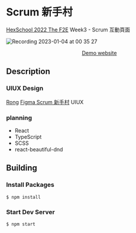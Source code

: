 # Scrum 新手村

[HexSchool 2022 The F2E](https://2022.thef2e.com/) Week3 - Scrum 互動頁面

![Recording 2023-01-04 at 00 35 27](https://user-images.githubusercontent.com/87239200/210472163-526565d6-67c7-4e3e-8e43-ac9bb31729c6.gif)


<p align="center"><a href="https://meganxli.github.io/scrum-xinshou-village/">Demo website</a></p>

## Description
### UIUX Design
[Rong](https://2022.thef2e.com/users/12061549261454740001) [Figma Scrum 新手村](https://www.figma.com/file/jgXAB3432Be71YoY7AWloP/F2E-%7C-WEEK-3?node-id=0%3A1) UIUX

### planning
 - React
 - TypeScript
 - SCSS
 - react-beautiful-dnd 

## Building 
### Install Packages 
```
$ npm install
```

### Start Dev Server
```
$ npm start
```
